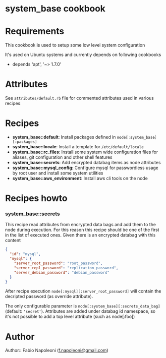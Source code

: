 # system_base cookbook

# Requirements

This cookbook is used to setup some low level system configuration

It's used on Ubuntu systems and currently depends on following cookbooks

* depends 'apt', '~> 1.7.0'

# Attributes

See `attributes/default.rb` file for commented attributes used in various recipes

# Recipes

* __system_base::default__: Install packages defined in `node[:system_base][:packages]`
* __system_base::locale__: Install a template for `/etc/default/locale`
* __system_base::rc_files__: Install some system wide configuration files for aliases, git configuration and other shell features
* __system_base::secrets__: Add encrypted databag items as node attributes
* __system_base::mysql_config__: Configure mysql for passwordless usage by root user and install some system utilities
* __system_base::aws_environment__: Install aws cli tools on the node

# Recipes howto

### system_base::secrets

This recipe read attributes from encrypted data bags and add them to the node during execution. For this reason this recipe
 should be one of the first in the list of executed ones. Given there is an encrypted databag with this content

```json
{
  "id": "mysql",
  "mysql": {
    "server_root_password": "root_password",
    "server_repl_password": "replication_password",
    "server_debian_password": "debian_password"
  }
}
```

After recipe execution `node[:mysql][:server_root_password]` will contain the decripted password (as override attribute).

The only configurable parameter is `node[:system_base][:secrets_data_bag]` (default: `'secret'`). Attributes are added
under databag id namespace, so it's not possible to add a top level attribute (such as node[:foo])

# Author

Author:: Fabio Napoleoni (<f.napoleoni@gmail.com>)
